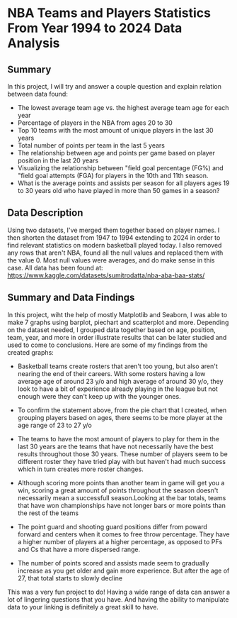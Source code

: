 # NBA Teams and Players Statistics From Year 1994 to 2024 Data Analysis

## Summary
In this project, I will try and answer a couple question and explain relation between data found:

- The lowest average team age vs. the highest average team age for each year
- Percentage of players in the NBA from ages 20 to 30
- Top 10 teams with the most amount of unique players in the last 30 years
- Total number of points per team in the last 5 years
- The relationship between age and points per game based on player position in the last 20 years
- Visualizing the relationship between "field goal percentage (FG%) and "field goal attempts (FGA) for players in the 10th and 11th season.
- What is the average points and assists per season for all players ages 19 to 30 years old who have played in more than 50 games in a season?

## Data Description

Using two datasets, I've merged them together based on player names. I then shorten the dataset from 1947 to 1994 extending to 2024 in order to find 
relevant statistics on modern basketball played today.
I also removed any rows that aren't NBA, found all the null values and replaced them with the value 0. Most null values were averages,
and do make sense in this case.
All data has been found at: https://www.kaggle.com/datasets/sumitrodatta/nba-aba-baa-stats/

## Summary and Data Findings

In this project, wiht the help of mostly Matplotlib and Seaborn, I was able to make 7 graphs using barplot, piechart and scatterplot and more.
Depending on the dataset needed, I grouped data together based on age, position, team, year, and more in order illustrate results that can be later studied
and used to come to conclusions. Here are some of my findings from the created graphs:

- Basketball teams create rosters that aren't too young, but also aren't nearing the end of their careers. With some rosters having a low average age of around 23 y/o and high average of around 30 y/o, they look to have a bit of experience already playing in the league but not enough were they can't keep up with the younger ones.
  
- To confirm the statement above, from the pie chart that I created, when grouping players based on ages, there seems to be more player at the age range of 23 to 27 y/o
  
- The teams to have the most amount of players to play for them in the last 30 years are the teams that have not necessarily have the best results throughout those 30 years. These number of players seem to be different roster they have tried play with but haven't had much success which in turn creates more roster changes.
  
- Although scoring more points than another team in game will get you a win, scoring a great amount of points throughout the season doesn't necessarily mean a successfull season.Looking at the bar totals, teams that have won championships have not longer bars or more points than the rest of the teams
  
- The point guard and shooting guard positions differ from poward forward and centers when it comes to free throw percentage. They have a higher number of players at a higher percentage, as opposed to PFs and Cs that have a more dispersed range.
  
- The number of points scored and assists made seem to gradually increase as you get older and gain more experience. But after the age of 27, that total starts to slowly decline

This was a very fun project to do! Having a wide range of data can answer a lot of lingering questions that you have. And having the ability to manipulate data to your linking is definitely a great skill to have.

